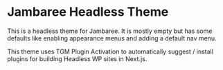 # Jambaree Headless Theme

This is a headless theme for Jambaree. It is mostly empty but has some defaults like enabling appearance menus and adding a default nav menu. 

This theme uses TGM Plugin Activation to automatically suggest / install plugins for building Headless WP sites in Next.js.
